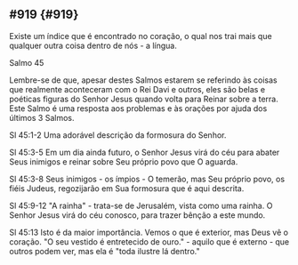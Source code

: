 ## #919 {#919}

Existe um índice que é encontrado no coração, o qual nos trai mais que qualquer outra coisa dentro de nós - a língua.

Salmo 45

Lembre-se de que, apesar destes Salmos estarem se referindo às coisas que realmente aconteceram com o Rei Davi e outros, eles são belas e poéticas figuras do Senhor Jesus quando volta para Reinar sobre a terra. Este Salmo é uma resposta aos problemas e às orações por ajuda dos últimos 3 Salmos.

Sl 45:1-2 Uma adorável descrição da formosura do Senhor.

Sl 45:3-5 Em um dia ainda futuro, o Senhor Jesus virá do céu para abater Seus inimigos e reinar sobre Seu próprio povo que O aguarda.

Sl 45:3-8 Seus inimigos - os ímpios - O temerão, mas Seu próprio povo, os fiéis Judeus, regozijarão em Sua formosura que é aqui descrita.

Sl 45:9-12 &quot;A rainha&quot; - trata-se de Jerusalém, vista como uma rainha. O Senhor Jesus virá do céu conosco, para trazer bênção a este mundo.

Sl 45:13 Isto é da maior importância. Vemos o que é exterior, mas Deus vê o coração. &quot;O seu vestido é entretecido de ouro.&quot; - aquilo que é externo - que outros podem ver, mas ela é &quot;toda ilustre lá dentro.&quot;